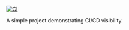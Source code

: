 [![CI](https://github.com/22f3000926/New-Repo_TDS/actions/workflows/ci.yml/badge.svg)](https://github.com/22f3000926/New-Repo_TDS/actions/workflows/ci.yml)

A simple project demonstrating CI/CD visibility.
